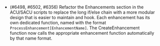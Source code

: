 - (#6498, #6502, #6356) Refactor the Enhancements section in the ACU/SACU scripts to replace the long if/else chain with a more modular design that is easier to maintain and hook. Each enhancement has its own dedicated function, named with the format `ProcessEnhancement[EnhancementName]`. The CreateEnhancement function now calls the appropriate enhancement function automatically by that name format.
